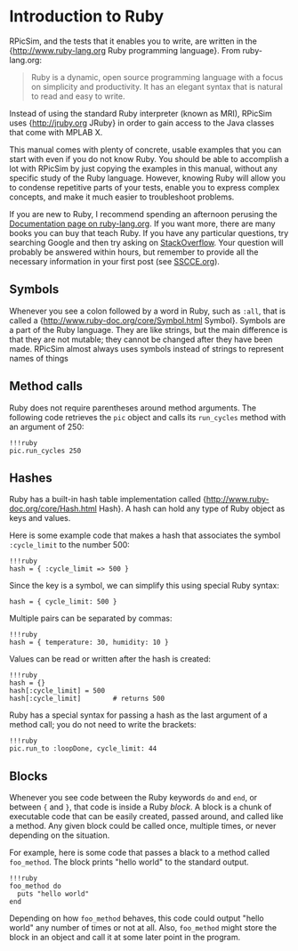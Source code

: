 Introduction to Ruby
====

RPicSim, and the tests that it enables you to write, are written in the {http://www.ruby-lang.org Ruby programming language}.  From ruby-lang.org:

> Ruby is a dynamic, open source programming language with a focus
> on simplicity and productivity. It has an elegant syntax
> that is natural to read and easy to write.

Instead of using the standard Ruby interpreter (known as MRI), RPicSim uses {http://jruby.org JRuby} in order to gain access to the Java classes that come with MPLAB X.

This manual comes with plenty of concrete, usable examples that you can start with even if you do not know Ruby.
You should be able to accomplish a lot with RPicSim by just copying the examples in this manual, without any specific study of the Ruby language.
However, knowing Ruby will allow you to condense repetitive parts of your tests, enable you to express complex concepts, and make it much easier to troubleshoot problems.

If you are new to Ruby, I recommend spending an afternoon perusing the [Documentation page on ruby-lang.org](https://www.ruby-lang.org/en/documentation/).
If you want more, there are many books you can buy that teach Ruby.
If you have any particular questions, try searching Google and then try asking on [StackOverflow](http://www.stackoverflow.com).
Your question will probably be answered within hours, but remember to provide all the necessary information in your first post (see [SSCCE.org](http://www.sscce.org)).


Symbols
----

Whenever you see a colon followed by a word in Ruby, such as `:all`, that is called a {http://www.ruby-doc.org/core/Symbol.html Symbol}.
Symbols are a part of the Ruby language.
They are like strings, but the main difference is that they are not mutable; they cannot be changed after they have been made.
RPicSim almost always uses symbols instead of strings to represent names of things


Method calls
----

Ruby does not require parentheses around method arguments.
The following code retrieves the `pic` object and calls its `run_cycles` method with an argument of 250:

    !!!ruby
    pic.run_cycles 250


Hashes
----

Ruby has a built-in hash table implementation called {http://www.ruby-doc.org/core/Hash.html Hash}.
A hash can hold any type of Ruby object as keys and values.

Here is some example code that makes a hash that associates the symbol `:cycle_limit` to the number 500:

    !!!ruby
    hash = { :cycle_limit => 500 }

Since the key is a symbol, we can simplify this using special Ruby syntax:

    hash = { cycle_limit: 500 }
    
Multiple pairs can be separated by commas:

    !!!ruby
    hash = { temperature: 30, humidity: 10 }

Values can be read or written after the hash is created:
    
    !!!ruby
    hash = {}
    hash[:cycle_limit] = 500
    hash[:cycle_limit]        # returns 500
    
Ruby has a special syntax for passing a hash as the last argument of a method call; you do not need to write the brackets:

    !!!ruby
    pic.run_to :loopDone, cycle_limit: 44

    
Blocks
----

Whenever you see code between the Ruby keywords `do` and `end`, or between `{` and `}`, that code is inside a Ruby _block_.
A block is a chunk of executable code that can be easily created, passed around, and called like a method.
Any given block could be called once, multiple times, or never depending on the situation.

For example, here is some code that passes a black to a method called `foo_method`.
The block prints "hello world" to the standard output.

    !!!ruby
    foo_method do
      puts "hello world"
    end

Depending on how `foo_method` behaves, this code could output "hello world" any number of times or not at all.
Also, `foo_method` might store the block in an object and call it at some later point in the program.